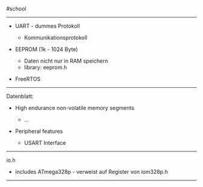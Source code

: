 #school 

---

- UART - dummes Protokoll
	- Kommunikationsprotokoll

- EEPROM (1k - 1024 Byte)
	- Daten nicht nur in RAM speichern
	- library: eeprom.h
- FreeRTOS

---

Datenblatt:
- High endurance non-volatile memory segments
	- ...

- Peripheral features
	- USART Interface

---
io.h
- includes ATmega328p - verweist auf Register von iom328p.h

---


